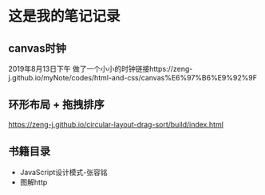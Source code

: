# 这是我的笔记记录

## canvas时钟
2019年8月13日下午
做了一个小小的时钟链接https://zeng-j.github.io/myNote/codes/html-and-css/canvas%E6%97%B6%E9%92%9F


## 环形布局 + 拖拽排序
https://zeng-j.github.io/circular-layout-drag-sort/build/index.html



## 书籍目录

- JavaScript设计模式-张容铭
- 图解http